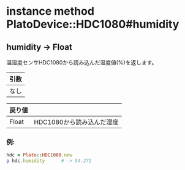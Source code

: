 # instance method PlatoDevice::HDC1080#humidity

## humidity -> Float

温湿度センサHDC1080から読み込んだ湿度値(%)を返します。

|引数|
|:--|
|なし|

|戻り値||
|:--|:--|
|Float|HDC1080から読み込んだ湿度|

### 例:
```Ruby
hdc = Plato::HDC1080.new
p hdc.humidity      # -> 54.271
```
